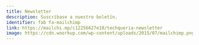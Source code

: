 ```yaml
---
title: Newsletter
description: Suscríbase a nuestro boletín.
identifier: fab fa-mailchimp
link: https://mailchi.mp/c12256627e10/techqueria-newsletter
image: https://cdn.woorkup.com/wp-content/uploads/2015/07/mailchimp.png
---
```

